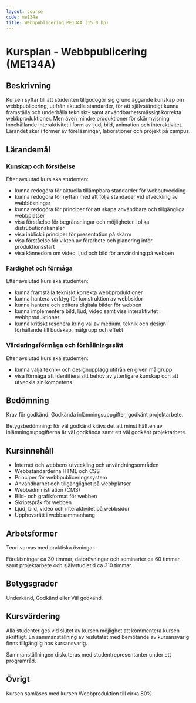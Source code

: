 ```yaml
---
layout: course
code: me134a
title: Webbpublicering ME134A (15.0 hp)
---
```


# Kursplan - Webbpublicering (ME134A)

## Beskrivning

Kursen syftar till att studenten tillgodogör sig grundläggande kunskap om webbpublicering, utifrån aktuella standarder, för att självständigt kunna framställa och underhålla tekniskt- samt användbarhetsmässigt korrekta webbproduktioner. Men även mindre produktioner för skärmvisning innehållande interaktivitet i form av ljud, bild, animation och interaktivitet. Lärandet sker i former av föreläsningar, laborationer och projekt på campus.

## Lärandemål

### Kunskap och förståelse

Efter avslutad kurs ska studenten:

* kunna redogöra för aktuella tillämpbara standarder för webbutveckling
* kunna redogöra för nyttan med att följa standader vid utveckling av webblösningar
* kunna redogöra för principer för att skapa användbara och tillgängliga webbplatser
* visa förståelse för begränsningar och möjligheter i olika distrubutionskanaler
* visa inblick i principer för presentation på skärm
* visa förståelse för vikten av förarbete och planering inför produktionsstart
* visa kännedom om video, ljud och bild för användning på webben

### Färdighet och förmåga

Efter avslutad kurs ska studenten:

* kunna framställa tekniskt korrekta webbproduktioner
* kunna hantera verktyg för konstruktion av webbsidor
* kunna hantera och editera digitala bilder för webben
* kunna implementera bild, ljud, video samt viss interaktivitet i webbproduktioner
* kunna kritiskt resonera kring val av medium, teknik och design i förhållande till budskap, målgrupp och effekt

### Värderingsförmåga och förhållningssätt

Efter avslutad kurs ska studenten:

* kunna välja teknik- och designupplägg utifrån en given målgrupp
* visa förmåga att identifiera sitt behov av ytterligare kunskap och att utveckla sin kompetens

## Bedömning

Krav för godkänd: Godkända inlämningsuppgifter, godkänt projektarbete.

Betygsbedömning: för väl godkänd krävs det att minst hälften av inlämningsuppgifterna är väl godkända samt ett väl godkänt projektarbete.

## Kursinnehåll

* Internet och webbens utveckling och användningsområden
* Webbstandarderna HTML och CSS
* Principer för webbpubliceringssystem
* Användbarhet och tillgänglighet på webbplatser
* Webbadministration (CMS)
* Bild- och grafikformat för webben
* Skriptspråk för webben
* Ljud, bild, video och interaktivitet på webbsidor
* Upphovsrätt i webbsammanhang

## Arbetsformer

Teori varvas med praktiska övningar.

Föreläsningar ca 30 timmar, datorövningar och seminarier ca 60 timmar, samt projektarbete och självstudietid ca 310 timmar.

## Betygsgrader

Underkänd, Godkänd eller Väl godkänd.

## Kursvärdering

Alla studenter ges vid slutet av kursen möjlighet att kommentera kursen skriftligt. En sammanställning av reslutatet med bemötande av kursansvarig finns tillgänglig hos kursansvarig.

Sammanställningen diskuteras med studentrepresentanter under ett programråd.

## Övrigt

Kursen samläses med kursen Webbproduktion till cirka 80%.
